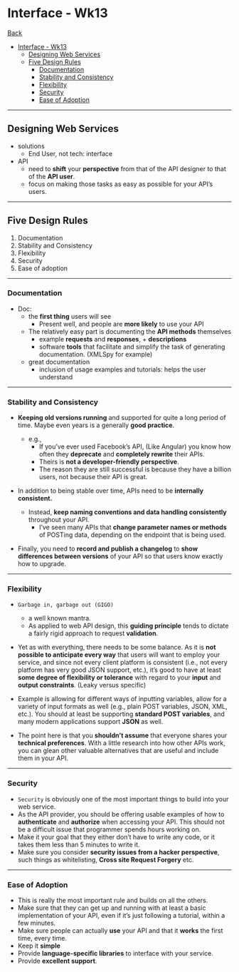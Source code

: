 # Interface - Wk13

[Back](../interface.md)

- [Interface - Wk13](#interface---wk13)
  - [Designing Web Services](#designing-web-services)
  - [Five Design Rules](#five-design-rules)
    - [Documentation](#documentation)
    - [Stability and Consistency](#stability-and-consistency)
    - [Flexibility](#flexibility)
    - [Security](#security)
    - [Ease of Adoption](#ease-of-adoption)

---

## Designing Web Services

- solutions
  - End User, not tech: interface
- API
  - need to **shift** your **perspective** from that of the API designer to that of the **API user**. 
  - focus on making those tasks as easy as possible for your API’s users.  

---

## Five Design Rules

1. Documentation
2. Stability and Consistency
3. Flexibility
4. Security
5. Ease of adoption

---

### Documentation

- Doc:
  - the **first thing** users will see
    - Present well, and people are **more likely** to use your API
  - The relatively easy part is documenting the **API methods** themselves
    - example **requests** and **responses**, + **descriptions**
    - software **tools** that facilitate and simplify the task of generating documentation. (XMLSpy for example)
  - great documentation
    - inclusion of usage examples and tutorials: helps the user understand

---

### Stability and Consistency

- **Keeping old versions running** and supported for quite a long period of time. Maybe even years is a generally **good practice**.
  - e.g.,
    - If you’ve ever used Facebook’s API, (Like Angular) you know how often they **deprecate** and **completely rewrite** their APIs.
    - Theirs is **not a developer-friendly perspective**. 
    - The reason they are still successful is because they have a billion users, not because their API is great.

- In addition to being stable over time, APIs need to be **internally consistent.** 
  - Instead, **keep naming conventions and data handling consistently** throughout your API.
    - I’ve seen many APIs that **change parameter names or methods** of POSTing data, depending on the endpoint that is being used. 
- Finally, you need to **record and publish a changelog** to **show differences between versions** of your API so that users know exactly how to upgrade.

---

### Flexibility

- `Garbage in, garbage out (GIGO)`
  - a well known mantra. 
  - As applied to web API design, this **guiding principle** tends to dictate a fairly rigid approach to request **validation**. 

- Yet as with everything, there needs to be some balance. As it is **not possible to anticipate every way** that users will want to employ your service, and since not every client platform is consistent (i.e., not every platform has very good JSON support, etc.), it’s good to have at least **some degree of flexibility or tolerance** with regard to your **input** and **output constraints**.  (Leaky versus specific)

- Example is allowing for different ways of inputting variables, allow for a variety of input formats as well (e.g., plain POST variables, JSON, XML, etc.). You should at least be supporting **standard POST variables**, and many modern applications support **JSON** as well.
- The point here is that you **shouldn’t assume** that everyone shares your **technical preferences**. With a little research into how other APIs work, you can glean other valuable alternatives that are useful and include them in your API.

---

### Security

- `Security` is obviously one of the most important things to build into your web service. 
- As the API provider, you should be offering usable examples of how to **authenticate** and **authorize** when accessing your API. This should not be a difficult issue that programmer  spends hours working on. 
- Make it your goal that they either don’t have to write any code, or it takes them less than 5 minutes to write it.
- Make sure you consider **security issues from a hacker perspective**, such things as whitelisting, **Cross site Request Forgery** etc.

---

### Ease of Adoption

- This is really the most important rule and builds on all the others. 
- Make sure that they can get up and running with at least a basic implementation of your API, even if it’s just following a tutorial, within a few minutes.
- Make sure people can actually **use** your API and that it **works** the first time, every time.
- Keep it **simple**
- Provide **language-specific libraries** to interface with your service.
- Provide **excellent support**.
